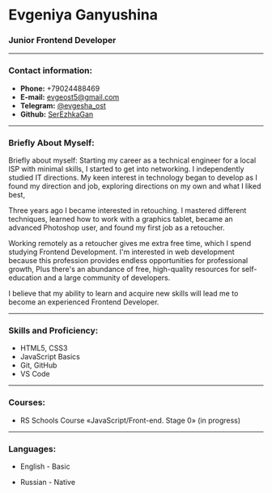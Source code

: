 # Evgeniya Ganyushina
### Junior Frontend Developer

---

### Contact information:

- **Phone:** +79024488469<br>
- **E-mail:** evgeost5@gmail.com<br>
- **Telegram:** [@evgesha_ost](t.me/evgesha_ost)<br>
- **Github:** [SerEzhkaGan](https://github.com/SerEzhkaGan)<br>


---

### Briefly About Myself:

Briefly about myself:
Starting my career as a technical engineer for a local ISP with minimal skills, I started to get into networking. I independently studied IT directions.
My keen interest in technology began to develop as I found my direction and job, exploring directions on my own and what I liked best,  

Three years ago I became interested in retouching. I mastered different techniques,
learned how to work with a graphics tablet, became an advanced Photoshop user, and found my first job as a retoucher.

Working remotely as a retoucher gives me extra free time, which I spend studying Frontend Development.
I'm interested in web development because this profession provides endless opportunities for professional growth,
Plus there's an abundance of free, high-quality resources for self-education and a large community of developers.

I believe that my ability to learn and acquire new skills will lead me to become an experienced Frontend Developer.<br>

---

### Skills and Proficiency:

- HTML5, CSS3
- JavaScript Basics
- Git, GitHub
- VS Code

---



### Courses:


- RS Schools Course «JavaScript/Front-end. Stage 0» (in progress)

---

### Languages:

- English \- Basic

- Russian \- Native
